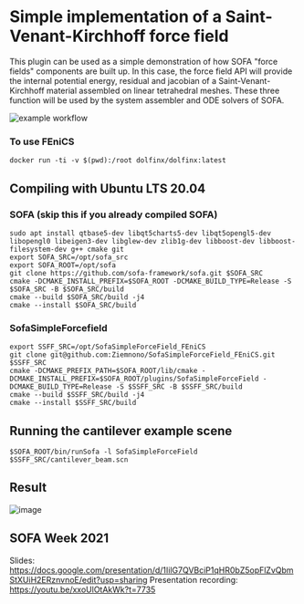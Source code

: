 # Simple implementation of a Saint-Venant-Kirchhoff force field

This plugin can be used as a simple demonstration of how SOFA 
"force fields" components are built up. In this case, the force
field API will provide the internal potential energy,
residual and jacobian of a Saint-Venant-Kirchhoff material assembled
on linear tetrahedral meshes. These three function will be used 
by the system assembler and ODE solvers of SOFA.

![example workflow](https://github.com/Ziemnono/SofaSimpleForceField_FEniCS//actions/workflows/ubuntu.yml/badge.svg)

### To use FEniCS
```console
docker run -ti -v $(pwd):/root dolfinx/dolfinx:latest
```

## Compiling with Ubuntu LTS 20.04
### SOFA (skip this if you already compiled SOFA)

```console
sudo apt install qtbase5-dev libqt5charts5-dev libqt5opengl5-dev libopengl0 libeigen3-dev libglew-dev zlib1g-dev libboost-dev libboost-filesystem-dev g++ cmake git
export SOFA_SRC=/opt/sofa_src
export SOFA_ROOT=/opt/sofa
git clone https://github.com/sofa-framework/sofa.git $SOFA_SRC
cmake -DCMAKE_INSTALL_PREFIX=$SOFA_ROOT -DCMAKE_BUILD_TYPE=Release -S $SOFA_SRC -B $SOFA_SRC/build
cmake --build $SOFA_SRC/build -j4
cmake --install $SOFA_SRC/build
```

### SofaSimpleForcefield
```console
export SSFF_SRC=/opt/SofaSimpleForceField_FEniCS
git clone git@github.com:Ziemnono/SofaSimpleForceField_FEniCS.git $SSFF_SRC
cmake -DCMAKE_PREFIX_PATH=$SOFA_ROOT/lib/cmake -DCMAKE_INSTALL_PREFIX=$SOFA_ROOT/plugins/SofaSimpleForceField -DCMAKE_BUILD_TYPE=Release -S $SSFF_SRC -B $SSFF_SRC/build
cmake --build $SSFF_SRC/build -j4
cmake --install $SSFF_SRC/build
```

## Running the cantilever example scene
```console
$SOFA_ROOT/bin/runSofa -l SofaSimpleForceField $SSFF_SRC/cantilever_beam.scn
```

## Result
![image](https://user-images.githubusercontent.com/6951981/127413110-76fb452e-723b-4e74-b3ac-5952d54d663d.png)

## SOFA Week 2021
Slides: https://docs.google.com/presentation/d/1IilG7QVBciP1qHR0bZ5opFlZvQbmStXUiH2ERznvnoE/edit?usp=sharing
Presentation recording: https://youtu.be/xxoUlOtAkWk?t=7735
